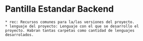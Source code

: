# Pantilla Estandar Backend

    * rec: Recursos comunes para la/las versiones del proyecto.
    * lenguaje del proyecto: Lenguaje con el que se desarrollo el proyecto. Habran tantas carpetas como cantidad de lenguajes desarrolados.
